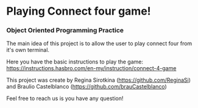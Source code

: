 # Playing Connect four game!
### Object Oriented Programming Practice

The main idea of this project is to allow the user to play connect four from it's own terminal.

Here you have the basic instructions to play the game: https://instructions.hasbro.com/en-my/instruction/connect-4-game

This project was create by Regina Sirotkina (https://github.com/ReginaSi) and Braulio Castelblanco (https://github.com/brauCastelblanco)

Feel free to reach us is you have any question!
